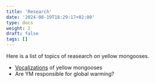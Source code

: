 ```yaml
---
title: 'Research'
date: '2024-08-19T18:29:17+02:00'
type: docs
weight: 2
draft: false
tags: []
---
```


Here is a list of topics of reasearch on yellow mongooses.

- [Vocalizations](./vocalizations) of yellow mongooses
- Are YM responsible for global warming?